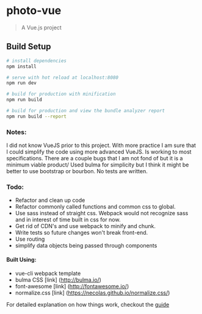 # photo-vue

> A Vue.js project

## Build Setup

``` bash
# install dependencies
npm install

# serve with hot reload at localhost:8080
npm run dev

# build for production with minification
npm run build

# build for production and view the bundle analyzer report
npm run build --report
```

### Notes:
I did not know VueJS prior to this project.  With more practice I am sure that I could simplify the code using more advanced VueJS.  Is working to most specifications. There are a couple bugs that I am not fond of but it is a minimum viable product/
Used bulma for simplicity but I think it might be better to use bootstrap or bourbon.  No tests are written.

### Todo:
- Refactor and clean up code
- Refactor commonly called functions and common css to global.
- Use sass instead of straight css.  Webpack would not recognize sass and in interest of time built in css for now.
- Get rid of CDN's and use webpack to minify and chunk.
- Write tests so future changes won't break front-end.
- Use routing
- simplify data objects being passed through components



#### Built Using:
- vue-cli webpack template
- bulma CSS [link] (http://bulma.io/)
- font-awesome [link] (http://fontawesome.io/)
- normalize.css [link] (https://necolas.github.io/normalize.css/)

For detailed explanation on how things work, checkout the [guide](http://vuejs-templates.github.io/webpack/)
